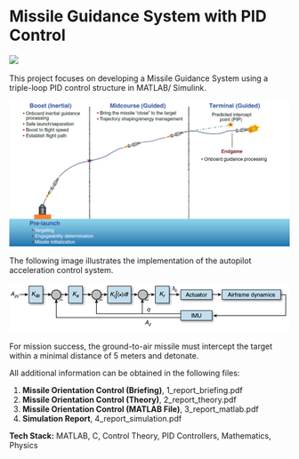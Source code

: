 # Missile Guidance System with PID Control

[<img src="Gungnir/demo.gif" />]()

This project focuses on developing a Missile Guidance System using a triple-loop PID control structure in MATLAB/ Simulink.  

![illustration](simulation_graph.png)

The following image illustrates the implementation of the autopilot acceleration control system.

![illustration](triple_loop_pid.png)

For mission success, the ground-to-air missile must intercept the target within a minimal distance of 5 meters and detonate.

All additional information can be obtained in the following files:

1. **Missile Orientation Control (Briefing)**, 1_report_briefing.pdf
2. **Missile Orientation Control (Theory)**, 2_report_theory.pdf
3. **Missile Orientation Control (MATLAB File)**, 3_report_matlab.pdf
4. **Simulation Report**, 4_report_simulation.pdf

**Tech Stack:** MATLAB, C, Control Theory, PID Controllers, Mathematics, Physics
